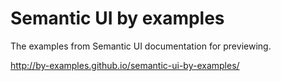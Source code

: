 Semantic UI by examples
=======================

The examples from Semantic UI documentation for previewing.

http://by-examples.github.io/semantic-ui-by-examples/



